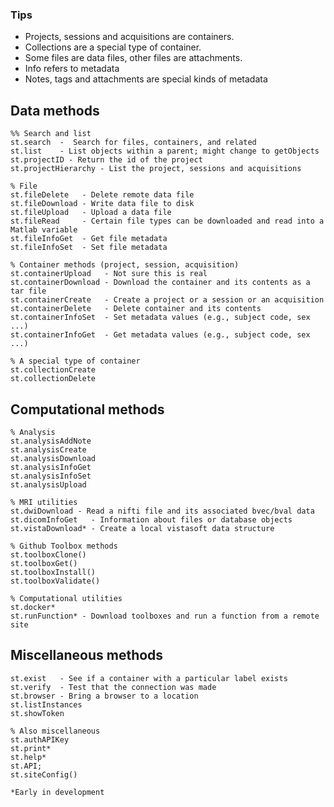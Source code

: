 ### Tips
* Projects, sessions and acquisitions are containers.  
* Collections are a special type of container.  
* Some files are data files, other files are attachments.  
* Info refers to metadata
* Notes, tags and attachments are special kinds of metadata

## Data methods
```
%% Search and list
st.search  -  Search for files, containers, and related
st.list    - List objects within a parent; might change to getObjects
st.projectID - Return the id of the project
st.projectHierarchy - List the project, sessions and acquisitions

% File
st.fileDelete   - Delete remote data file
st.fileDownload - Write data file to disk
st.fileUpload   - Upload a data file
st.fileRead     - Certain file types can be downloaded and read into a Matlab variable  
st.fileInfoGet  - Get file metadata
st.fileInfoSet  - Set file metadata

% Container methods (project, session, acquisition)
st.containerUpload   - Not sure this is real
st.containerDownload - Download the container and its contents as a tar file
st.containerCreate   - Create a project or a session or an acquisition
st.containerDelete   - Delete container and its contents
st.containerInfoSet  - Set metadata values (e.g., subject code, sex ...)
st.containerInfoGet  - Get metadata values (e.g., subject code, sex ...)

% A special type of container
st.collectionCreate
st.collectionDelete
```
## Computational methods
```
% Analysis
st.analysisAddNote
st.analysisCreate
st.analysisDownload
st.analysisInfoGet
st.analysisInfoSet
st.analysisUpload

% MRI utilities
st.dwiDownload - Read a nifti file and its associated bvec/bval data
st.dicomInfoGet   - Information about files or database objects
st.vistaDownload* - Create a local vistasoft data structure

% Github Toolbox methods
st.toolboxClone()
st.toolboxGet()
st.toolboxInstall()
st.toolboxValidate()

% Computational utilities
st.docker*
st.runFunction* - Download toolboxes and run a function from a remote site

```
## Miscellaneous methods
```
st.exist   - See if a container with a particular label exists
st.verify  - Test that the connection was made
st.browser - Bring a browser to a location
st.listInstances
st.showToken

% Also miscellaneous 
st.authAPIKey
st.print*
st.help*
st.API;
st.siteConfig()

*Early in development
```
